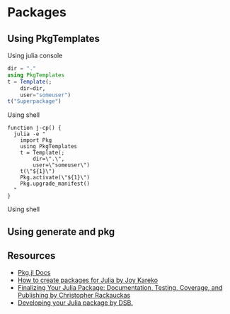# Packages

## Using PkgTemplates

Using julia console

```julia
dir = "."
using PkgTemplates
t = Template(;
    dir=dir,
    user="someuser")
t("Superpackage")
```

Using shell

```shell
function j-cp() {
  julia -e "
    import Pkg
    using PkgTemplates
    t = Template(;
        dir=\".\",
        user=\"someuser\")
    t(\"${1}\")
    Pkg.activate(\"${1}\")
    Pkg.upgrade_manifest()
  "
}
```

Using shell

## Using generate and pkg

## Resources

* [Pkg.jl Docs](pkgdocs.julialang.org)
* [How to create packages for Julia by Joy Kareko](https://www.educative.io/answers/how-to-create-packages-for-julia)
* [Finalizing Your Julia Package: Documentation, Testing, Coverage, and Publishing by Christopher Rackauckas](http://www.stochasticlifestyle.com/finalizing-julia-package-documentation-testing-coverage-publishing/)
* [Developing your Julia package by DSB.](https://medium.com/coffee-in-a-klein-bottle/developing-your-julia-package-682c1d309507)
